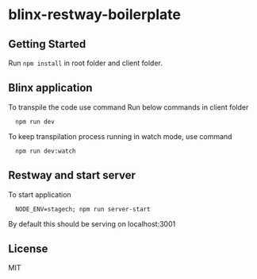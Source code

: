 # blinx-restway-boilerplate

## Getting Started

Run ```npm install``` in root folder and client folder.

## Blinx application
To transpile the code use command
Run below commands in client folder
```
  npm run dev
```

To keep transpilation process running in watch mode, use command
```
  npm run dev:watch
```

## Restway and start server
To start application
```
  NODE_ENV=stagech; npm run server-start
```
By default this should be serving on localhost:3001

## License

MIT
